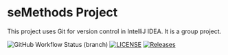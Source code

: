# seMethods Project

This project uses Git for version control in IntelliJ IDEA.
It is a group project.

![GitHub Workflow Status (branch)](https://img.shields.io/github/actions/workflow/status/dannita25/sem/main.yml?branch=master)
[![LICENSE](https://img.shields.io/github/license/dannita25/sem.svg?style=flat-square)](https://github.com/<github-username>/sem/blob/master/LICENSE)
[![Releases](https://img.shields.io/github/release/<github-username>/sem/all.svg?style=flat-square)](https://github.com/dannita25/sem/releases)
